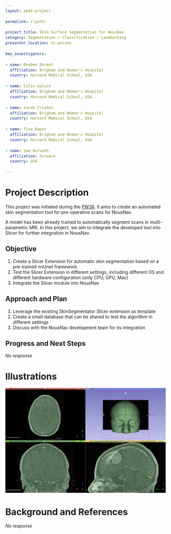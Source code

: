 ```yaml
---
layout: pw41-project

permalink: /:path/

project_title: Skin Surface Segmentation for NousNav
category: Segmentation / Classification / Landmarking
presenter_location: In-person

key_investigators:

- name: Reuben Dorent
  affiliation: Brigham and Women's Hospital
  country: Harvard Medical School, USA

- name: Colin Galvin
  affiliation: Brigham and Women's Hospital
  country: Harvard Medical School, USA

- name: Sarah Frisken
  affiliation: Brigham and Women's Hospital
  country: Harvard Medical School, USA

- name: Tina Kapur
  affiliation: Brigham and Women's Hospital
  country: Harvard Medical School, USA

- name: Sam Horvath
  affiliation: Kitware
  country: USA

---
```


# Project Description

<!-- Add a short paragraph describing the project. -->


This project was initiated during the [PW36](https://projectweek.na-mic.org/PW36_2022_Virtual/Projects/SkinSegmentation/).
It aims to create an automated skin segmentation tool for pre-operative scans for NousNav.

A model has been already trained to automatically segment scans in multi-parametric MRI. In this project, we aim to integrate the developed tool into Slicer for further integration in NousNav.




## Objective

<!-- Describe here WHAT you would like to achieve (what you will have as end result). -->


1. Create a Slicer Extension for automatic skin segmentation based on a pre-trained nnUnet framework
2. Test the Slicer Extension in different settings, including different OS and different hardware configuration (only CPU, GPU, Mac)
3. Integrate the Slicer module into NousNav




## Approach and Plan

<!-- Describe here HOW you would like to achieve the objectives stated above. -->


1. Leverage the existing SkinSegmentator Slicer extension as template
2. Create a small database that can be shared to test the algorithm in different settings
3. Discuss with the NousNav development team for its integration




## Progress and Next Steps

<!-- Update this section as you make progress, describing of what you have ACTUALLY DONE.
     If there are specific steps that you could not complete then you can describe them here, too. -->


_No response_



# Illustrations

<!-- Add pictures and links to videos that demonstrate what has been accomplished. -->


![image](https://raw.githubusercontent.com/ReubenDo/SlicerSkinSegmentator/main/screenshots/example.png)



# Background and References

<!-- If you developed any software, include link to the source code repository.
     If possible, also add links to sample data, and to any relevant publications. -->


_No response_

